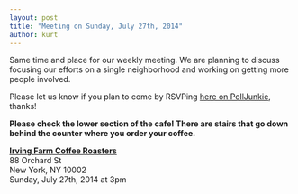 ```yaml
---
layout: post
title: "Meeting on Sunday, July 27th, 2014"
author: kurt
---
```



Same time and place for our weekly meeting. We are planning to discuss focusing our efforts on a single neighborhood and working on getting more people involved.

Please let us know if you plan to come by RSVPing [here on PollJunkie](http://www.polljunkie.com/poll/zqijrb/rsvp-for-nyc-meshnet-meeting-on-july-27th-2014), thanks!

__Please check the lower section of the cafe! There are stairs that go down behind the counter where you order your coffee.__

__[Irving Farm Coffee Roasters](https://www.google.com/maps/place/Irving+Farm+Coffee+Roasters/@40.7179886,-73.9902479,17z/data=!3m1!4b1!4m2!3m1!1s0x89c259873f0067c1:0x5aede67045aa029f)__<br>
88 Orchard St<br>
New York, NY 10002<br>
Sunday, July 27th, 2014 at 3pm

